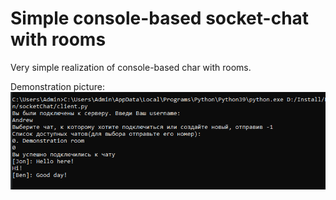 # **Simple console-based socket-chat with rooms**

Very simple realization of console-based char with rooms.

Demonstration picture:
![Demonstration](scr/img/img.png)